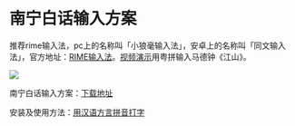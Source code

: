 # 南宁白话输入方案

推荐rime输入法，pc上的名称叫「小狼毫输入法」，安卓上的名称叫「同文输入法」，官方地址：[RIME输入法](https://rime.im/)。[视频演示](https://v.youku.com/v_show/id_XNjM0MzY5MTYw.html?spm=a2h0k.11417342.soresults.dtitle)用粤拼输入马德钟《江山》。

![](http://wx1.sinaimg.cn/large/69144085gy1fxfy2tgoipj20kt0ebdgh.jpg)

南宁白话输入方案：[下载地址](https://github.com/leimaau/naamning_jyutping) 

安装及使用方法：[用汉语方言拼音打字](https://laubonghaudoi.github.io/dialects/)